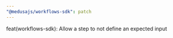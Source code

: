 ```yaml
---
"@medusajs/workflows-sdk": patch
---
```


feat(workflows-sdk): Allow a step to not define an expected input
